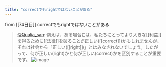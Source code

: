 ```yaml
---
title: "correctでもrightではないことがある"
---
```


from [[74日目]]
correctでもrightではないことがある
> [@Qualia_san](https://twitter.com/Qualia_san/status/1630577140994560001?s=20): 例えば、ある場合には、私たちにとってより大きな[[利益]]を得るために[[法律]]を破ることが正しい([[correct]])かもしれませんが、それは社会から「正しい([[right]])」とはみなされないでしょう。したがって、何が正しい(right)かと何が正しい(correct)かを区別することが重要です。
> ![image](https://pbs.twimg.com/media/FqD5Q1faUAA5drD.png)

